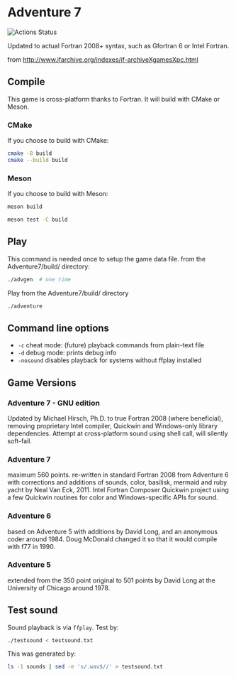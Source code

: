 # Adventure 7

![Actions Status](https://github.com/fortran-gaming/Adventure7/workflows/ci_cmake/badge.svg)

Updated to actual Fortran 2008+ syntax, such as Gfortran 6 or Intel Fortran.

from <http://www.ifarchive.org/indexes/if-archiveXgamesXpc.html>

## Compile

This game is cross-platform thanks to Fortran.
It will build with CMake or Meson.

### CMake

If you choose to build with CMake:

```sh
cmake -B build
cmake --build build
```

### Meson

If you choose to build with Meson:

```sh
meson build

meson test -C build
```

## Play

This command is needed once to setup the game data file.
from the Adventure7/build/ directory:

```sh
./advgen  # one time
```

Play from the Adventure7/build/ directory

```sh
./adventure
```

## Command line options

* `-c` cheat mode: (future) playback commands from plain-text file
* `-d` debug mode: prints debug info
* `-nosound` disables playback for systems without ffplay installed

## Game Versions

### Adventure 7 - GNU edition

Updated by Michael Hirsch, Ph.D. to true Fortran 2008 (where beneficial), removing proprietary Intel compiler, Quickwin and Windows-only library dependencies.
Attempt at cross-platform sound using shell call, will silently soft-fail.

### Adventure 7

maximum 560 points. re-written in standard Fortran 2008 from Adventure 6
with corrections and additions of sounds, color, basilisk, mermaid and
ruby yacht by Neal Van Eck, 2011. Intel Fortran Composer Quickwin
project using a few Quickwin routines for color and Windows-specific
APIs for sound.

### Adventure 6

based on Adventure 5 with additions by David Long, and an anonymous coder around 1984.
Doug McDonald changed it so that it would compile with f77 in 1990.

### Adventure 5

extended from the 350 point original to 501 points by David Long at the
University of Chicago around 1978.

## Test sound

Sound playback is via `ffplay`. Test by:

```sh
./testsound < testsound.txt
```

This was generated by:

```sh
ls -1 sounds | sed -e 's/.wav$//' > testsound.txt
```

